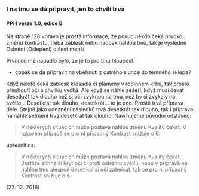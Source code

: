 ### I na tmu se dá připravit, jen to chvíli trvá

#### PPH verze 1.0, edice B

Na straně 128 vpravo je prostá informace, že pokud někdo čeká prudkou změnu kontrastu,
třeba záblesk nebo naopak náhlou tmu, tak je výsledné Oslnění (Oslepení) o šest menší.

První co mě napadlo bylo, že je to pro tmu hloupost.
 - copak se dá připravit na vběhnutí z ostrého slunce do temného sklepa?

Když někdo čeká záblesk křesadla či plameny v rodinném krbu, tak prostě přimhouří oči a chvilku vyčká.
Ale když se náhle zešeří, když musí čekat desetkrát tak dlouho než si oči zvyknou na tmu, než by si zvykaly na světlo...
Desetkrát tak dlouho, desetkrát... to je ono. Prostě trvá příprava déle.
Stejně jako odeznění následků trvá desetkrát tak dlouho, tak i příprava na náhlé setmění trvá desetkrát tak dlouho.
Navrhujeme původní odstavec:

> V některých situacích může postava náhlou změnu Kvality čekat. V takovém případě se pro ni případný Kontrast
  snižuje o 6.

upřesnit na:

> V některých situacích může postava náhlou změnu Kvality čekat. Jestliže stihne si krýt oči či proti ostrému světlu,
nebo v přípravě na náhlou tmu alespoň deset kol si oči zatmívat, tak se pro ni případný Kontrast snižuje o 6.

(22. 12. 2016)